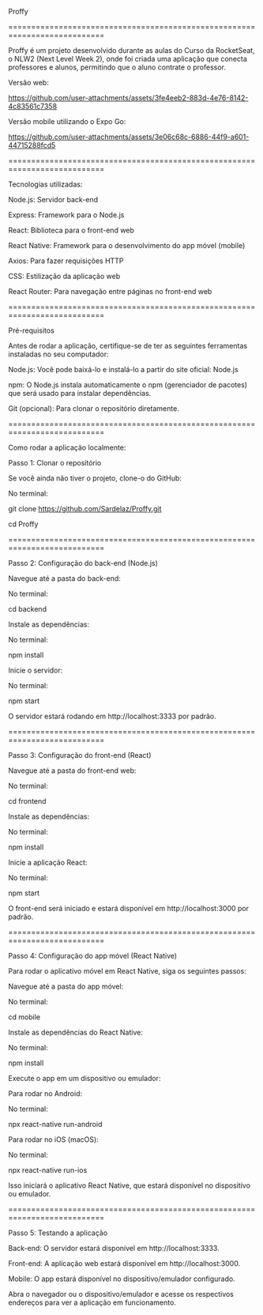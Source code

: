 Proffy

===========================================================================

Proffy é um projeto desenvolvido durante as aulas do Curso da RocketSeat, o NLW2 (Next Level Week 2), onde foi criada uma aplicação que conecta professores e alunos, permitindo que o aluno contrate o professor.

Versão web:

https://github.com/user-attachments/assets/3fe4eeb2-883d-4e76-8142-4c83561c7358


Versão mobile utilizando o Expo Go:

https://github.com/user-attachments/assets/3e06c68c-6886-44f9-a601-44715288fcd5


===========================================================================

Tecnologias utilizadas:

Node.js: Servidor back-end

Express: Framework para o Node.js

React: Biblioteca para o front-end web

React Native: Framework para o desenvolvimento do app móvel (mobile)

Axios: Para fazer requisições HTTP

CSS: Estilização da aplicação web

React Router: Para navegação entre páginas no front-end web

===========================================================================

Pré-requisitos

Antes de rodar a aplicação, certifique-se de ter as seguintes ferramentas instaladas no seu computador:

Node.js: Você pode baixá-lo e instalá-lo a partir do site oficial: Node.js

npm: O Node.js instala automaticamente o npm (gerenciador de pacotes) que será usado para instalar dependências.

Git (opcional): Para clonar o repositório diretamente.

===========================================================================

Como rodar a aplicação localmente:

Passo 1: Clonar o repositório

Se você ainda não tiver o projeto, clone-o do GitHub:

No terminal:

git clone https://github.com/Sardelaz/Proffy.git

cd Proffy

===========================================================================

Passo 2: Configuração do back-end (Node.js)

Navegue até a pasta do back-end:

No terminal:

cd backend

Instale as dependências:

No terminal:

npm install

Inicie o servidor:

No terminal:

npm start

O servidor estará rodando em http://localhost:3333 por padrão.

===========================================================================

Passo 3: Configuração do front-end (React)

Navegue até a pasta do front-end web:

No terminal:

cd frontend

Instale as dependências:

No terminal:

npm install

Inicie a aplicação React:

No terminal:

npm start

O front-end será iniciado e estará disponível em http://localhost:3000 por padrão.

===========================================================================

Passo 4: Configuração do app móvel (React Native)

Para rodar o aplicativo móvel em React Native, siga os seguintes passos:

Navegue até a pasta do app móvel:

No terminal:

cd mobile

Instale as dependências do React Native:

No terminal:

npm install

Execute o app em um dispositivo ou emulador:

Para rodar no Android:

No terminal:

npx react-native run-android

Para rodar no iOS (macOS):

No terminal:

npx react-native run-ios

Isso iniciará o aplicativo React Native, que estará disponível no dispositivo ou emulador.

===========================================================================

Passo 5: Testando a aplicação

Back-end: O servidor estará disponível em http://localhost:3333.

Front-end: A aplicação web estará disponível em http://localhost:3000.

Mobile: O app estará disponível no dispositivo/emulador configurado.

Abra o navegador ou o dispositivo/emulador e acesse os respectivos endereços para ver a aplicação em funcionamento.
